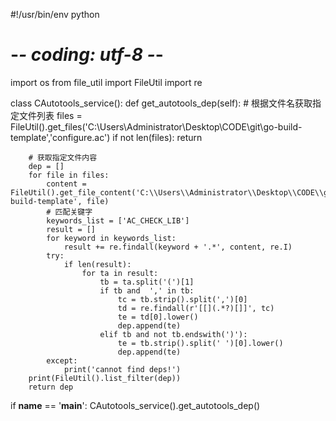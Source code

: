 #!/usr/bin/env python
# -*- coding: utf-8 -*-
import os
from file_util import FileUtil
import re

class CAutotools_service():
    def get_autotools_dep(self):
        # 根据文件名获取指定文件列表
        files = FileUtil().get_files('C:\\Users\\Administrator\\Desktop\\CODE\\git\\go-build-template','configure.ac')
        if not len(files):
            return

        # 获取指定文件内容
        dep = []
        for file in files:
            content = FileUtil().get_file_content('C:\\Users\\Administrator\\Desktop\\CODE\\git\\go-build-template', file)
            # 匹配关键字
            keywords_list = ['AC_CHECK_LIB']
            result = []
            for keyword in keywords_list:
                result += re.findall(keyword + '.*', content, re.I)
            try:
                if len(result):
                    for ta in result:
                        tb = ta.split('(')[1]
                        if tb and  ',' in tb:
                            tc = tb.strip().split(',')[0]
                            td = re.findall(r'[[](.*?)[]]', tc)
                            te = td[0].lower()
                            dep.append(te)
                        elif tb and not tb.endswith(')'):
                            te = tb.strip().split(' ')[0].lower()
                            dep.append(te)
            except:
                print('cannot find deps!')
        print(FileUtil().list_filter(dep))
        return dep

if __name__ == '__main__':
    CAutotools_service().get_autotools_dep()

